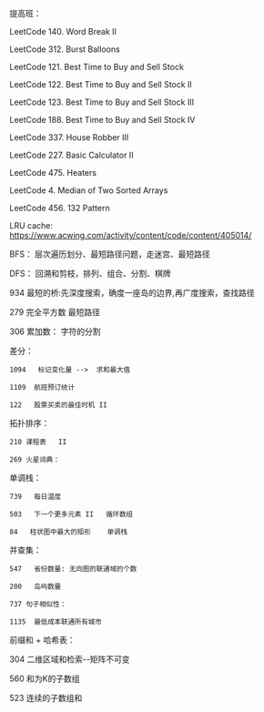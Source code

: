 

提高班：


LeetCode 140. Word Break II

LeetCode 312. Burst Balloons

LeetCode 121. Best Time to Buy and Sell Stock

LeetCode 122. Best Time to Buy and Sell Stock II

LeetCode 123. Best Time to Buy and Sell Stock III
 
LeetCode 188. Best Time to Buy and Sell Stock IV

 LeetCode 337. House Robber III

LeetCode 227. Basic Calculator II
 
LeetCode 475. Heaters 

LeetCode 4. Median of Two Sorted Arrays 

LeetCode 456. 132 Pattern 






LRU cache: https://www.acwing.com/activity/content/code/content/405014/


BFS： 层次遍历划分、最短路径问题，走迷宫、最短路径

DFS： 回溯和剪枝，排列、组合、分割、棋牌
 
934 最短的桥:先深度搜索，确度一座岛的边界,再广度搜索，查找路径

279 完全平方数  最短路径

306  累加数： 字符的分割  


差分：        

	1094   标记变化量 -->  求和最大值

	1109  航班预订统计

	122   股票买卖的最佳时机 II


拓扑排序：
 
	210 课程表   II

	269 火星词典： 

单调栈：

	739   每日温度    

	503   下一个更多元素 II   循环数组
	 
	84   柱状图中最大的矩形    单调栈

并查集：

	547   省份数量: 无向图的联通域的个数
	
	200   岛屿数量
	
	737 句子相似性：
	
	1135  最低成本联通所有城市

	
前缀和 + 哈希表：


304    二维区域和检索--矩阵不可变

560    和为K的子数组

523   连续的子数组和
 
